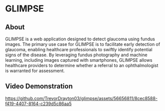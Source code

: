 # GLIMPSE
## About
GLIMPSE is a web application designed to detect glaucoma using fundus images. The primary use case for GLIMPSE is to facilitate early detection of glaucoma, enabling healthcare professionals to swiftly identify potential signs of the disease. By leveraging fundus photography and machine learning, including images captured with smartphones, GLIMPSE allows healthcare providers to determine whether a referral to an ophthalmologist is warranted for assessment.
## Video Demonstration
https://github.com/TrevorDrayton03/glimpse/assets/56656811/8cec8588-f419-4407-8164-c239d5c86aa5
